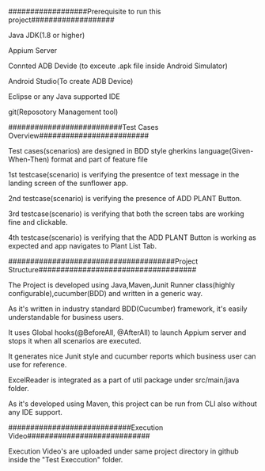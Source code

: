 ##################Prerequisite to run this project###################

Java JDK(1.8 or higher)

Appium Server

Connted ADB Devide (to exceute .apk file inside Android Simulator)

Android Studio(To create ADB Device)

Eclipse or any Java supported IDE

git(Reposotory Management tool)

##########################Test Cases Overview#########################

Test cases(scenarios) are designed in BDD style gherkins language(Given-When-Then) format and part of feature file

1st testcase(scenario) is verifying the presentce of text message in the landing screen of the sunflower app.

2nd testcase(scenario) is verifying the presence of ADD PLANT Button.

3rd testcase(scenario) is verifying that both the screen tabs are working fine and clickable.

4th testcase(scenario) is verifying that the ADD PLANT Button is working as expected and app navigates to Plant List Tab.


######################################Project Structure####################################

The Project is developed using Java,Maven,Junit Runner class(highly configurable),cucumber(BDD) and written in a generic way.

As it's written in industry standard BDD(Cucumber) framework, it's easily understandable for business users.

It uses Global hooks(@BeforeAll, @AfterAll) to launch Appium server and stops it when all scenarios are executed.

It generates nice Junit style and cucumber reports which business user can use for reference.

ExcelReader is integrated as a part of util package under src/main/java folder.

As it's developed using Maven, this project can be run from CLI also without any IDE support.



############################Execution Video############################

Execution Video's are uploaded under same project directory in github inside the "Test Execcution" folder.
